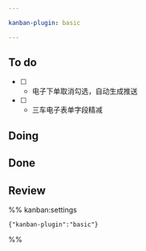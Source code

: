 ```yaml
---

kanban-plugin: basic

---
```


## To do

- [ ] - 电子下单取消勾选，自动生成推送
- [ ] - 三车电子表单字段精减


## Doing



## Done



## Review





%% kanban:settings
```
{"kanban-plugin":"basic"}
```
%%